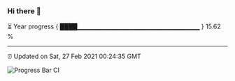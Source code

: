 ### Hi there 👋

⏳ Year progress { ████▁▁▁▁▁▁▁▁▁▁▁▁▁▁▁▁▁▁▁▁▁▁▁▁▁▁ } 15.62 %

---

⏰ Updated on Sat, 27 Feb 2021 00:24:35 GMT

![Progress Bar CI](https://github.com/liununu/liununu/workflows/Progress%20Bar%20CI/badge.svg)
